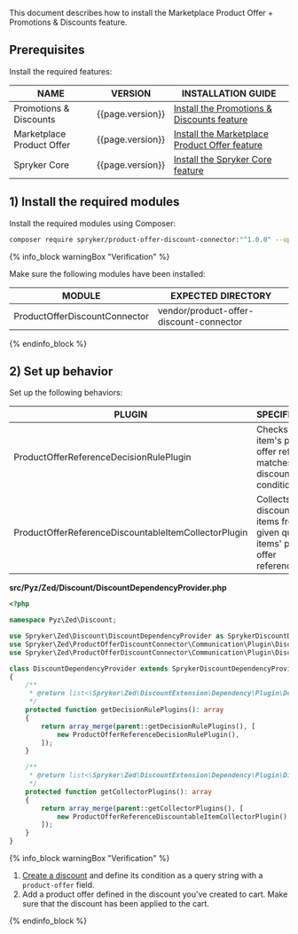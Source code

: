 This document describes how to install the Marketplace Product Offer + Promotions & Discounts feature.

## Prerequisites

Install the required features:

| NAME                      | VERSION          | INSTALLATION GUIDE                                                                                                                                                                                   |
|---------------------------|------------------|------------------------------------------------------------------------------------------------------------------------------------------------------------------------------------------------------|
| Promotions & Discounts    | {{page.version}} | [Install the Promotions & Discounts feature](/docs/pbc/all/discount-management/latest/base-shop/install-and-upgrade/install-features/install-the-promotions-and-discounts-feature.html)    |
| Marketplace Product Offer | {{page.version}} | [Install the Marketplace Product Offer feature](/docs/pbc/all/offer-management/latest/marketplace/install-and-upgrade/install-features/install-the-marketplace-product-offer-feature.html) |
| Spryker Core              | {{page.version}} | [Install the Spryker Core feature](/docs/pbc/all/miscellaneous/latest/install-and-upgrade/install-features/install-the-spryker-core-feature.html)                                          |

## 1) Install the required modules

Install the required modules using Composer:

```bash
composer require spryker/product-offer-discount-connector:"^1.0.0" --update-with-dependencies
```

{% info_block warningBox "Verification" %}

Make sure the following modules have been installed:

| MODULE                        | EXPECTED DIRECTORY                      |
|-------------------------------|-----------------------------------------|
| ProductOfferDiscountConnector | vendor/product-offer-discount-connector |

{% endinfo_block %}

## 2) Set up behavior

Set up the following behaviors:

| PLUGIN                                               | SPECIFICATION                                                                        | PREREQUISITES | NAMESPACE                                                               |
|------------------------------------------------------|--------------------------------------------------------------------------------------|---------------|-------------------------------------------------------------------------|
| ProductOfferReferenceDecisionRulePlugin              | Checks if an item's product offer reference matches the discount's condition.       |               | Spryker\Zed\ProductOfferDiscountConnector\Communication\Plugin\Discount |
| ProductOfferReferenceDiscountableItemCollectorPlugin | Collects discountable items from the given quote by items' product offer references. |               | Spryker\Zed\ProductOfferDiscountConnector\Communication\Plugin\Discount |

**src/Pyz/Zed/Discount/DiscountDependencyProvider.php**

```php
<?php

namespace Pyz\Zed\Discount;

use Spryker\Zed\Discount\DiscountDependencyProvider as SprykerDiscountDependencyProvider;
use Spryker\Zed\ProductOfferDiscountConnector\Communication\Plugin\Discount\ProductOfferReferenceDecisionRulePlugin;
use Spryker\Zed\ProductOfferDiscountConnector\Communication\Plugin\Discount\ProductOfferReferenceDiscountableItemCollectorPlugin;

class DiscountDependencyProvider extends SprykerDiscountDependencyProvider
{
    /**
     * @return list<\Spryker\Zed\DiscountExtension\Dependency\Plugin\DecisionRulePluginInterface>
     */
    protected function getDecisionRulePlugins(): array
    {
        return array_merge(parent::getDecisionRulePlugins(), [
            new ProductOfferReferenceDecisionRulePlugin(),
        ]);
    }

    /**
     * @return list<\Spryker\Zed\DiscountExtension\Dependency\Plugin\DiscountableItemCollectorPluginInterface>
     */
    protected function getCollectorPlugins(): array
    {
        return array_merge(parent::getCollectorPlugins(), [
            new ProductOfferReferenceDiscountableItemCollectorPlugin(),
        ]);
    }
}
```

{% info_block warningBox "Verification" %}

1. [Create a discount](/docs/pbc/all/discount-management/latest/base-shop/manage-in-the-back-office/create-discounts.html) and define its condition as a query string with a `product-offer` field.
2. Add a product offer defined in the discount you've created to cart.
  Make sure that the discount has been applied to the cart.

{% endinfo_block %}
